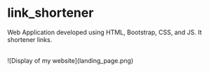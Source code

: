 # link_shortener
Web Application developed using HTML, Bootstrap, CSS, and JS. It shortener links.  

<br>
![Display of my website](landing_page.png)
